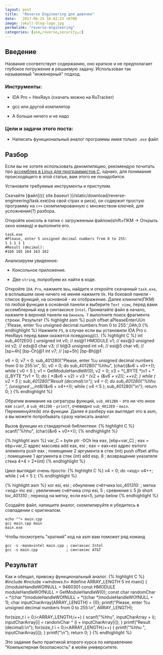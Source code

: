 ```yaml
---
layout: post
title:  "Reverse Engineering для девочек"
date:   2017-06-25 16:42:23 +0700
image: jakyll-blog-logo.jpg
permalink: "reverse-engineering"
categories: [asm,reverse,security,c]
---
```


## Введение
Название соответствует содержанию, оно краткое и не предполагает глубокое погружение в решаемую задачу. Использован так называемый "инженерный" подход.
### Инструменты:

+ IDA Pro + HexRays (скачать можно на RuTracker)

+ gcc или другой компилятор

+ А больше ничего и не надо

### Цели и задачи этого поста:

+ Написать функциональный аналог программы имея только `.exe` файл

## Разбор

Если вы не хотите использовать декомпиляцию, рекомендую почитать про [ассемблер в Linux для программистов C](https://ru.wikibooks.org/wiki/%D0%90%D1%81%D1%81%D0%B5%D0%BC%D0%B1%D0%BB%D0%B5%D1%80_%D0%B2_Linux_%D0%B4%D0%BB%D1%8F_%D0%BF%D1%80%D0%BE%D0%B3%D1%80%D0%B0%D0%BC%D0%BC%D0%B8%D1%81%D1%82%D0%BE%D0%B2_C), однако, для понимания происходящего в этой статье, вам этого не понадобится.

Установите требуемые инструменты и приступим.

Скачайте [файл]({{ site.baseurl }}/static/download/reverse-engineering/task.exe)(на свой страх и риск), он содержит простую программу на `c++` скомпилированную с множеством ключей, для усложнения(?) разбора. 

Откройте консоль в папке с загружееным файлом(shift+ПКМ -> Открыть окно команд) и выполните его.
```
task.exe
#Please, enter 5 unsigned decimal numbers from 0 to 255:
1 1 1 1 1
#Result (decimal):
#166 165 164 163 162
```
Анализируем увиденное:

+ Консольное приложение.

+ Две `string`, попробуем их найти в коде.

Откройте `IDA Pro`, нажмите `New`, найдите и откройте скачанный `task.exe`, в всплывшем окне ничего не меняя нажмите `Ok`. На боковой панели - список функций, на основной - их отображение. Далее кликните(ПКМ) по любой функции в основной панели и выберите `Text view`, перед вами ассемблерный код в синтаксисе `Intel`. Проматайте файл в начало, нажмите в верхней панели на `бинокль T` выполните поиск фрагмента строки. Результат
{% highlight asm %}
push    offset aPleaseEnterUUn ;'Please, enter %u unsigned decimal numbers from 0 to 255:',0Ah,0
{% endhighlight %}
Нажмите `F5`, в случае если вы установили IDA Pro с HexRays перед вами окажется псевдокод(`C`).
{% highlight C %}
int sub_4012E0()
{
  unsigned int v0; // esi@1
  HMODULE v1; // eax@3
  unsigned int v2; // edx@3
  char v3; // bl@3
  unsigned int v4; // esi@5
  char v6; // [sp+4h] [bp-Ch]@1
  int v7; // [sp+5h] [bp-Bh]@1

  v6 = 0;
  v7 = 0;
  sub_401280("Please, enter %u unsigned decimal numbers from 0 to 255:\n", 5);
  v0 = 0;
  do
    sub_4012B0("%hhu", (char)(&v6 + v0++));
  while ( v0 < 5 );
  v1 = GetModuleHandleW(0);
  v2 = 0;
  v3 = *(_BYTE *)v1 + *((_BYTE *)v1 + 1);
  do
  {
    *(&v6 + v2) = v3 ^ (v2 + *(&v6 + v2));
    ++v2;
  }
  while ( v2 < 5 );
  sub_401280("Result (decimal):\n");
  v4 = 0;
  do
    sub_401280("%hhu ", (unsigned __int8)*(&v6 + v4++));
  while ( v4 < 5 );
  sub_401280("\n");
  return 0;
}
{% endhighlight %}

Обратим внимание на сигратуры функций, `sub_4012B0` - это ни что иное как `scanf`, а `sub_401280` - `printf`, очевидно `sub_4012E0` - `main`. Переименуйте(`N`) эти функции. Далее я разберу как выглядит это в asm, а вы можете попробывать сразу написать аналог.

Вызов функции из стандартной библиотеки:
{% highlight C %}
scanf("%hhu", (char)(&v6 + v0++));
{% endhighlight %}

{% highlight asm %}
var_C = byte ptr -0Ch
lea     eax, [ebp+var_C]    ; eax = ebp+var_C адрес массива
add     eax, esi            ; eax = eax+esi адрес esiтого элемента
push    eax                 ; помещение 2 аргумента в стек (int)
push    offset aHhu         ; помещение 1 аргумента в стек  (int)
add     esp, 8              ; возвращение указателя стека 4+4 = 2*(int)
{% endhighlight %}

Цикл выглядит очень просто:
{% highlight C %}
v4 = 0;
do
 <код>
 v4++;
while ( v4 < 5 );
{% endhighlight %}

{% highlight asm %}
xor     esi, esi            ; обнуление счётчика
loc_401310:                 ; метка
<код>
inc     esi                 ; увеличение счётчика
cmp     esi, 5              ; сревнение с 5
jb      short loc_401310    ; переход на метку, если esi<5, jump below
{% endhighlight %}

Создайте файл, напишите аналог, скомпилируйте и убедитесь в совпадении с оригиналом.
```
echo ""> main.cpp
gcc main.cpp main
main.exe
```
Чтобы посмотреть "краткий" код на asm вам поможет ряд команд
```
gcc -s -masm=intel main.cpp ; синтаксис Intel
gcc -s main.cpp             ; синтаксис AT&T
```
## Результат
Как и обещал, привожу функциональный аналог.
{% highlight C %}
#include <iostream>
#include <windows.h>
#define ARRAY_LENGTH 5
int main()
{
  //moduleHandleWOfNULL = 9460301
  const HMODULE moduleHandleWOfNULL = GetModuleHandleW(0);
  const char randomChar =  *(char *)moduleHandleWOfNULL + *((char *)moduleHandleWOfNULL + 1);
  char inputCharArray[ARRAY_LENGTH] = {0};
  printf("Please, enter %u unsigned decimal numbers from 0 to 255:\n", ARRAY_LENGTH);

  for(size_t i = 0;i<ARRAY_LENGTH;i++)
  {
    scanf("%hhu", inputCharArray + i);
    inputCharArray[i] = randomChar ^ (i + inputCharArray[i]);
  }
  printf("Result (decimal):\n");
  for(size_t i = 0;i<ARRAY_LENGTH;i++)
  {
  printf("%hhu ", inputCharArray[i]);
  }
  printf("\n");
  return 0;
}
{% endhighlight %}

Это задание было практикой второго курса по направлению "Компьютерная безопасность" в моём университете.